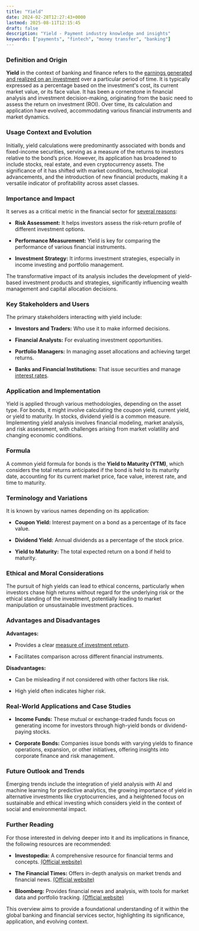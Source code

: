 ```yaml
---
title: "Yield"
date: 2024-02-28T12:27:43+0000
lastmod: 2025-08-11T12:15:45
draft: false
description: "Yield - Payment industry knowledge and insights"
keywords: ["payments", "fintech", "money transfer", "banking"]
---
```


### Definition and Origin

**Yield** in the context of banking and finance refers to the [earnings generated and realized on an investment](https://faisalkhanllc.xyz/resources/payments-wiki/y/yield-farming/) over a particular period of time. It is typically expressed as a percentage based on the investment's cost, its current market value, or its face value. It has been a cornerstone in financial analysis and investment decision-making, originating from the basic need to assess the return on investment (ROI). Over time, its calculation and application have evolved, accommodating various financial instruments and market dynamics.

### Usage Context and Evolution

Initially, yield calculations were predominantly associated with bonds and fixed-income securities, serving as a measure of the returns to investors relative to the bond’s price. However, its application has broadened to include stocks, real estate, and even cryptocurrency assets. The significance of it has shifted with market conditions, technological advancements, and the introduction of new financial products, making it a versatile indicator of profitability across asset classes.

### Importance and Impact

It serves as a critical metric in the financial sector for [several reasons](https://faisalkhanllc.xyz/resources/payments-wiki/e/economic-tremors/):

- **Risk Assessment:** It helps investors assess the risk-return profile of different investment options.

- **Performance Measurement:** Yield is key for comparing the performance of various financial instruments.

- **Investment Strategy:** It informs investment strategies, especially in income investing and portfolio management.

The transformative impact of its analysis includes the development of yield-based investment products and strategies, significantly influencing wealth management and capital allocation decisions.

### Key Stakeholders and Users

The primary stakeholders interacting with yield include:

- **Investors and Traders:** Who use it to make informed decisions.

- **Financial Analysts:** For evaluating investment opportunities.

- **Portfolio Managers:** In managing asset allocations and achieving target returns.

- **Banks and Financial Institutions:** That issue securities and manage [interest rates](https://faisalkhanllc.xyz/resources/payments-wiki/i/interest/interest-rates/).

### Application and Implementation

Yield is applied through various methodologies, depending on the asset type. For bonds, it might involve calculating the coupon yield, current yield, or yield to maturity. In stocks, dividend yield is a common measure. Implementing yield analysis involves financial modeling, market analysis, and risk assessment, with challenges arising from market volatility and changing economic conditions.

### Formula

A common yield formula for bonds is the **Yield to Maturity (YTM)**, which considers the total returns anticipated if the bond is held to its maturity date, accounting for its current market price, face value, interest rate, and time to maturity.

### Terminology and Variations

It is known by various names depending on its application:

- **Coupon Yield:** Interest payment on a bond as a percentage of its face value.

- **Dividend Yield:** Annual dividends as a percentage of the stock price.

- **Yield to Maturity:** The total expected return on a bond if held to maturity.

### Ethical and Moral Considerations

The pursuit of high yields can lead to ethical concerns, particularly when investors chase high returns without regard for the underlying risk or the ethical standing of the investment, potentially leading to market manipulation or unsustainable investment practices.

### Advantages and Disadvantages

**Advantages:**

- Provides a clear [measure of investment return](https://faisalkhanllc.xyz/resources/payments-wiki/i/interest/annual-percentage-yield-apy/).

- Facilitates comparison across different financial instruments.

**Disadvantages:**

- Can be misleading if not considered with other factors like risk.

- High yield often indicates higher risk.

### Real-World Applications and Case Studies

- **Income Funds:** These mutual or exchange-traded funds focus on generating income for investors through high-yield bonds or dividend-paying stocks.

- **Corporate Bonds:** Companies issue bonds with varying yields to finance operations, expansion, or other initiatives, offering insights into corporate finance and risk management.

### Future Outlook and Trends

Emerging trends include the integration of yield analysis with AI and machine learning for predictive analytics, the growing importance of yield in alternative investments like cryptocurrencies, and a heightened focus on sustainable and ethical investing which considers yield in the context of social and environmental impact.

### Further Reading

For those interested in delving deeper into it and its implications in finance, the following resources are recommended:

- **Investopedia:** A comprehensive resource for financial terms and concepts. [(Official website)](https://www.investopedia.com/)

- **The Financial Times:** Offers in-depth analysis on market trends and financial news. [(Official website)](https://www.ft.com/)

- **Bloomberg:** Provides financial news and analysis, with tools for market data and portfolio tracking. [(Official website)](https://www.bloomberg.com/)

This overview aims to provide a foundational understanding of it within the global banking and financial services sector, highlighting its significance, application, and evolving context.